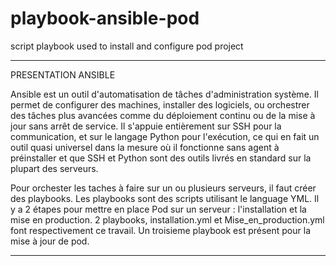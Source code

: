 # playbook-ansible-pod
script playbook used to install and configure pod project

--------------------------------------------------------------------------------------------------------------------------------------------------------

PRESENTATION ANSIBLE

Ansible est un outil d'automatisation de tâches d'administration système. Il permet de configurer des machines, installer des logiciels, ou orchestrer des tâches plus avancées comme du déploiement continu ou de la mise à jour sans arrêt de service. Il s'appuie entièrement sur SSH pour la communication, et sur le langage Python pour l'exécution, ce qui en fait un outil quasi universel dans la mesure où il fonctionne sans agent à préinstaller et que SSH et Python sont des outils livrés en standard sur la plupart des serveurs.


Pour orchester les taches à faire sur un ou plusieurs serveurs, il faut créer des playbooks. Les playbooks sont des scripts utilisant le language YML. 
Il y a 2 étapes pour mettre en place Pod sur un serveur : l'installation et la mise en production. 2 playbooks, installation.yml et Mise_en_production.yml font respectivement ce travail. Un troisieme playbook est présent pour la mise à jour de pod. 

---------------------------------------------------------------------------------------------------------------------------------------------------------

